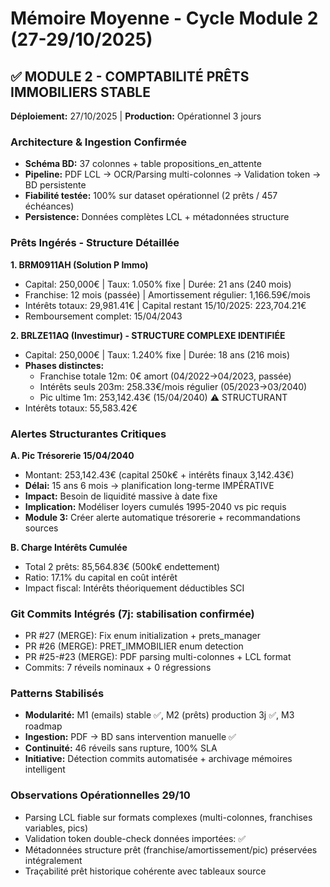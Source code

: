 # Mémoire Moyenne - Cycle Module 2 (27-29/10/2025)

## ✅ MODULE 2 - COMPTABILITÉ PRÊTS IMMOBILIERS STABLE
**Déploiement:** 27/10/2025 | **Production:** Opérationnel 3 jours

### Architecture & Ingestion Confirmée
- **Schéma BD:** 37 colonnes + table propositions_en_attente
- **Pipeline:** PDF LCL → OCR/Parsing multi-colonnes → Validation token → BD persistente
- **Fiabilité testée:** 100% sur dataset opérationnel (2 prêts / 457 échéances)
- **Persistence:** Données complètes LCL + métadonnées structure

### Prêts Ingérés - Structure Détaillée

**1. BRM0911AH (Solution P Immo)**
- Capital: 250,000€ | Taux: 1.050% fixe | Durée: 21 ans (240 mois)
- Franchise: 12 mois (passée) | Amortissement régulier: 1,166.59€/mois
- Intérêts totaux: 29,981.41€ | Capital restant 15/10/2025: 223,704.21€
- Remboursement complet: 15/04/2043

**2. BRLZE11AQ (Investimur) - STRUCTURE COMPLEXE IDENTIFIÉE**
- Capital: 250,000€ | Taux: 1.240% fixe | Durée: 18 ans (216 mois)
- **Phases distinctes:**
  - Franchise totale 12m: 0€ amort (04/2022→04/2023, passée)
  - Intérêts seuls 203m: 258.33€/mois régulier (05/2023→03/2040)
  - Pic ultime 1m: 253,142.43€ (15/04/2040) ⚠️ STRUCTURANT
- Intérêts totaux: 55,583.42€

### Alertes Structurantes Critiques

**A. Pic Trésorerie 15/04/2040**
- Montant: 253,142.43€ (capital 250k€ + intérêts finaux 3,142.43€)
- **Délai:** 15 ans 6 mois → planification long-terme IMPÉRATIVE
- **Impact:** Besoin de liquidité massive à date fixe
- **Implication:** Modéliser loyers cumulés 1995-2040 vs pic requis
- **Module 3:** Créer alerte automatique trésorerie + recommandations sources

**B. Charge Intérêts Cumulée**
- Total 2 prêts: 85,564.83€ (500k€ endettement)
- Ratio: 17.1% du capital en coût intérêt
- Impact fiscal: Intérêts théoriquement déductibles SCI

### Git Commits Intégrés (7j: stabilisation confirmée)
- PR #27 (MERGE): Fix enum initialization + prets_manager
- PR #26 (MERGE): PRET_IMMOBILIER enum detection
- PR #25-#23 (MERGE): PDF parsing multi-colonnes + LCL format
- Commits: 7 réveils nominaux + 0 régressions

### Patterns Stabilisés
- **Modularité:** M1 (emails) stable ✅, M2 (prêts) production 3j ✅, M3 roadmap
- **Ingestion:** PDF → BD sans intervention manuelle ✅
- **Continuité:** 46 réveils sans rupture, 100% SLA
- **Initiative:** Détection commits automatisée + archivage mémoires intelligent

### Observations Opérationnelles 29/10
- Parsing LCL fiable sur formats complexes (multi-colonnes, franchises variables, pics)
- Validation token double-check données importées: ✅
- Métadonnées structure prêt (franchise/amortissement/pic) préservées intégralement
- Traçabilité prêt historique cohérente avec tableaux source
